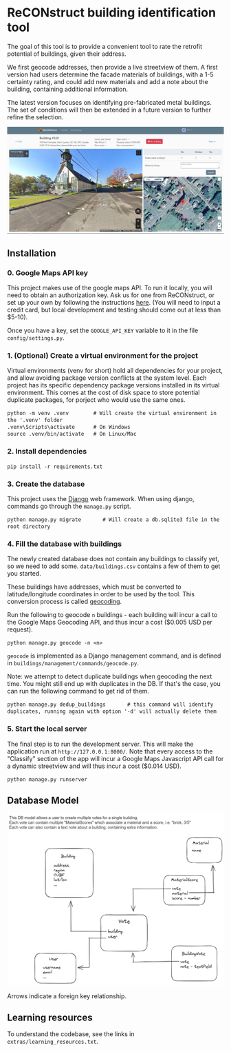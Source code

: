 # ReCONstruct building identification tool

The goal of this tool is to provide a convenient tool to rate the retrofit potential of buildings, given their address.

We first geocode addresses, then provide a live streetview of them. A first version had users determine the facade materials of buildings, with a 1-5 certainty rating, and could add new materials and add a note about the building, containing additional information.

The latest version focuses on identifying pre-fabricated metal buildings. The set of conditions will then be extended in a future version to further refine the selection.  

![image](assets/screenshot1.JPG)

## Installation


### 0. Google Maps API key

This project makes use of the google maps API. To run it locally, you will need to obtain an authorization key.
Ask us for one from ReCONstruct, or set up your own by following the instructions [here](https://developers.google.com/maps/documentation/javascript/cloud-setup). (You will need to input a credit card, but local development and testing should come out at less than $5-10).

Once you have a key, set the `GOOGLE_API_KEY` variable to it in the file `config/settings.py`.

### 1. (Optional) Create a virtual environment for the project
Virtual environments (venv for short) hold all dependencies for your project, and allow avoiding package version conflicts at the system level.
Each project has its specific dependency package versions installed in its virtual environment. 
This comes at the cost of disk space to store potential duplicate packages, for porject who would use the same ones. 
```
python -m venv .venv        # Will create the virtual environment in the '.venv' folder
.venv\Scripts\activate      # On Windows
source .venv/bin/activate   # On Linux/Mac
```

### 2. Install dependencies
```
pip install -r requirements.txt
```

### 3. Create the database
This project uses the [Django](https://www.djangoproject.com/) web framework. When using django, commands go through the `manage.py` script.

```
python manage.py migrate       # Will create a db.sqlite3 file in the root directory
```

### 4. Fill the database with buildings

The newly created database does not contain any buildings to classify yet, so we need to add some.
`data/buildings.csv` contains a few of them to get you started. 

These buildings have addresses, which must be converted to latitude/longitude coordinates in order to be used by the tool. This conversion process is called [geocoding](https://developers.google.com/maps/documentation/javascript/geocoding).

Run the following to geocode `n` buildings - each building will incur a call to the Google Maps Geocoding API, and thus incur a cost ($0.005 USD per request).
```
python manage.py geocode -n <n>
```
`geocode` is implemented as a Django management command, and is defined in `buildings/management/commands/geocode.py`.

Note: we attempt to detect duplicate buildings when geocoding the next time. You might still end up with duplicates in the DB.
If that's the case, you can run the following command to get rid of them. 
```
python manage.py dedup_buildings       # this command will identify duplicates, running again with option '-d' will actually delete them
```

### 5. Start the local server

The final step is to run the development server. This will make the application run at `http://127.0.0.1:8000/`.
Note that every access to the "Classify" section of the app will incur a Google Maps Javascript API call for a dynamic streetview and will thus incur a cost ($0.014 USD).

```
python manage.py runserver
```



## Database Model

![image](assets/imgtool-db-model2023-02-09-1547.png)

Arrows indicate a foreign key relationship.


## Learning resources

To understand the codebase, see the links in `extras/learning_resources.txt`.